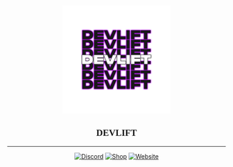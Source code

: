 <html>
    <style>
        @font-face {
        font-family: "PhonkContreast";
        src: url(https://icey.fr/PHCTD.otf) format("truetype");
        }
    </style>
</html>

<br/>
<div align="center">
  <a href="https://github.com/bytebuildz">
    <img src="devlift-logo-nobg.png" alt="" width="250px" height="250px">
  </a>
  
  <h2 align="center" style="font-family: PhonkContreast;">DEVLIFT</h3>
  
  <p align="center">
  </p>
</div>

------------------------

<p align="center">
    <a href="https://discord.gg/FMqy6hbkkN"><img src="https://img.shields.io/badge/Discord-5865F2?style=for-the-badge&logo=discord&logoColor=white&link=https://discord.gg/FMqy6hbkkN" alt="Discord" /></a>
    <a href="https://hack.icey.fr"><img src="https://img.shields.io/badge/Shop-FEE75C?style=for-the-badge&logo=Shopee&logoColor=black&link=https://hack.icey.fr" alt="Shop" /></a>
    <a href="https://bb.icey.fr"><img src="https://img.shields.io/badge/Website-57F287?style=for-the-badge&logo=weblate&logoColor=black&link=https://bb.icey.fr" alt="Website" /></a>
</p>
